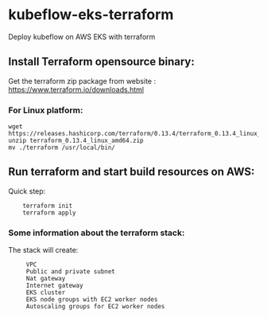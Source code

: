 # kubeflow-eks-terraform

Deploy kubeflow on AWS EKS with terraform

## Install Terraform opensource binary:
Get the terraform zip package from website : https://www.terraform.io/downloads.html

### For Linux platform:
```
wget https://releases.hashicorp.com/terraform/0.13.4/terraform_0.13.4_linux_amd64.zip
unzip terraform_0.13.4_linux_amd64.zip
mv ./terraform /usr/local/bin/
```

## Run terraform and start build resources on AWS:
Quick step:
```
    terraform init
    terraform apply
```

### Some information about the terraform stack:  
The stack will create:
```
     VPC
     Public and private subnet
     Nat gateway
     Internet gateway
     EKS cluster
     EKS node groups with EC2 worker nodes
     Autoscaling groups for EC2 worker nodes
```
